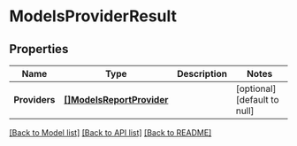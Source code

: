 # ModelsProviderResult

## Properties
Name | Type | Description | Notes
------------ | ------------- | ------------- | -------------
**Providers** | [**[]ModelsReportProvider**](models.ReportProvider.md) |  | [optional] [default to null]

[[Back to Model list]](../README.md#documentation-for-models) [[Back to API list]](../README.md#documentation-for-api-endpoints) [[Back to README]](../README.md)


